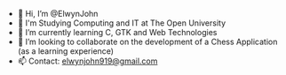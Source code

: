 - 👋 Hi, I’m @ElwynJohn
- 👀 I'm Studying Computing and IT at The Open University
- 🌱 I’m currently learning C, GTK and Web Technologies
- 💞️ I’m looking to collaborate on the development of a Chess Application (as a learning experience)
- 📫 Contact: elwynjohn919@gmail.com

<!---
ElwynJohn/ElwynJohn is a ✨ special ✨ repository because its `README.md` (this file) appears on your GitHub profile.
You can click the Preview link to take a look at your changes.
--->
